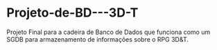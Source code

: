 # Projeto-de-BD---3D-T
Projeto Final para a cadeira de Banco de Dados que funciona como um SGDB para armazenamento de informações sobre o RPG 3D&T.
